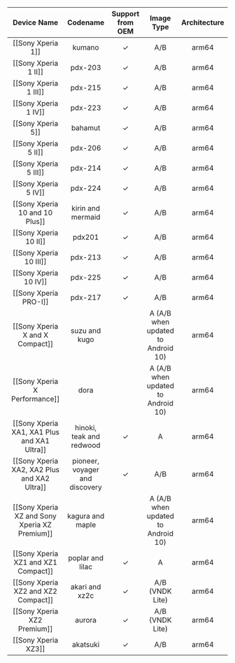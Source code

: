 |Device Name|Codename|Support from OEM|Image Type|Architecture|
|:-:|:-:|:-:|:-:|:-:|
|[[Sony Xperia 1]]|kumano|✓|A/B|arm64|
|[[Sony Xperia 1 II]]|pdx-203|✓|A/B|arm64|
|[[Sony Xperia 1 III]]|pdx-215|✓|A/B|arm64|
|[[Sony Xperia 1 IV]]|pdx-223|✓|A/B|arm64|
|[[Sony Xperia 5]]|bahamut|✓|A/B|arm64
|[[Sony Xperia 5 II]]|pdx-206|✓|A/B|arm64|
|[[Sony Xperia 5 III]]|pdx-214|✓|A/B|arm64|
|[[Sony Xperia 5 IV]]|pdx-224|✓|A/B|arm64|
|[[Sony Xperia 10 and 10 Plus]]|kirin and mermaid|✓|A/B|arm64|
|[[Sony Xperia 10 II]]|pdx201|✓|A/B|arm64|
|[[Sony Xperia 10 III]]|pdx-213|✓|A/B|arm64|
|[[Sony Xperia 10 IV]]|pdx-225|✓|A/B|arm64|
|[[Sony Xperia PRO-I]]|pdx-217|✓|A/B|arm64|
|[[Sony Xperia X and X Compact]]|suzu and kugo||A (A/B when updated to Android 10)|arm64|
|[[Sony Xperia X Performance]]|dora||A (A/B when updated to Android 10)|arm64|
|[[Sony Xperia XA1, XA1 Plus and XA1 Ultra]]|hinoki, teak and redwood|✓|A|arm64|
|[[Sony Xperia XA2, XA2 Plus and XA2 Ultra]]|pioneer, voyager and discovery|✓|A/B|arm64|
|[[Sony Xperia XZ and Sony Xperia XZ Premium]]|kagura and maple||A (A/B when updated to Android 10)|arm64|
|[[Sony Xperia XZ1 and XZ1 Compact]]|poplar and lilac|✓|A|arm64|
|[[Sony Xperia XZ2 and XZ2 Compact]]|akari and xz2c|✓|A/B (VNDK Lite)|arm64|
|[[Sony Xperia XZ2 Premium]]|aurora|✓|A/B (VNDK Lite)|arm64|
|[[Sony Xperia XZ3]]|akatsuki|✓|A/B|arm64|